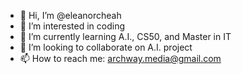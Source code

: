 - 👋 Hi, I’m @eleanorcheah
- 👀 I’m interested in coding
- 🌱 I’m currently learning A.I., CS50, and Master in IT
- 💞️ I’m looking to collaborate on A.I. project
- 📫 How to reach me: archway.media@gmail.com

<!---
eleanorcheah/eleanorcheah is a ✨ special ✨ repository because its `README.md` (this file) appears on your GitHub profile.
You can click the Preview link to take a look at your changes.
--->
